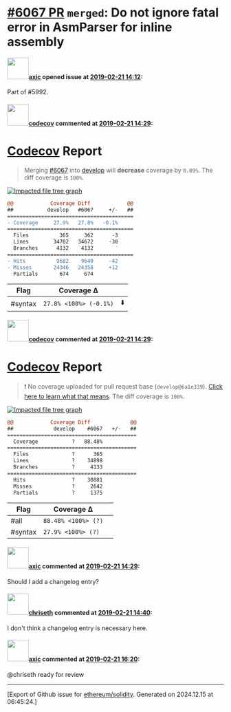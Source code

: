 # [\#6067 PR](https://github.com/ethereum/solidity/pull/6067) `merged`: Do not ignore fatal error in AsmParser for inline assembly

#### <img src="https://avatars.githubusercontent.com/u/20340?v=4" width="50">[axic](https://github.com/axic) opened issue at [2019-02-21 14:12](https://github.com/ethereum/solidity/pull/6067):

Part of #5992.

#### <img src="https://avatars.githubusercontent.com/in/254?v=4" width="50">[codecov](https://github.com/apps/codecov) commented at [2019-02-21 14:29](https://github.com/ethereum/solidity/pull/6067#issuecomment-466019665):

# [Codecov](https://codecov.io/gh/ethereum/solidity/pull/6067?src=pr&el=h1) Report
> Merging [#6067](https://codecov.io/gh/ethereum/solidity/pull/6067?src=pr&el=desc) into [develop](https://codecov.io/gh/ethereum/solidity/commit/15d275ed37261b88bb26904021d706497e115765?src=pr&el=desc) will **decrease** coverage by `0.09%`.
> The diff coverage is `100%`.

[![Impacted file tree graph](https://codecov.io/gh/ethereum/solidity/pull/6067/graphs/tree.svg?width=650&token=87PGzVEwU0&height=150&src=pr)](https://codecov.io/gh/ethereum/solidity/pull/6067?src=pr&el=tree)

```diff
@@            Coverage Diff            @@
##           develop   #6067     +/-   ##
=========================================
- Coverage     27.9%   27.8%   -0.1%     
=========================================
  Files          365     362      -3     
  Lines        34702   34672     -30     
  Branches      4132    4132             
=========================================
- Hits          9682    9640     -42     
- Misses       24346   24358     +12     
  Partials       674     674
```

| Flag | Coverage Δ | |
|---|---|---|
| #syntax | `27.8% <100%> (-0.1%)` | :arrow_down: |

#### <img src="https://avatars.githubusercontent.com/in/254?v=4" width="50">[codecov](https://github.com/apps/codecov) commented at [2019-02-21 14:29](https://github.com/ethereum/solidity/pull/6067#issuecomment-466019670):

# [Codecov](https://codecov.io/gh/ethereum/solidity/pull/6067?src=pr&el=h1) Report
> :exclamation: No coverage uploaded for pull request base (`develop@6a1e339`). [Click here to learn what that means](https://docs.codecov.io/docs/error-reference#section-missing-base-commit).
> The diff coverage is `100%`.

[![Impacted file tree graph](https://codecov.io/gh/ethereum/solidity/pull/6067/graphs/tree.svg?width=650&token=87PGzVEwU0&height=150&src=pr)](https://codecov.io/gh/ethereum/solidity/pull/6067?src=pr&el=tree)

```diff
@@            Coverage Diff             @@
##             develop    #6067   +/-   ##
==========================================
  Coverage           ?   88.48%           
==========================================
  Files              ?      365           
  Lines              ?    34898           
  Branches           ?     4133           
==========================================
  Hits               ?    30881           
  Misses             ?     2642           
  Partials           ?     1375
```

| Flag | Coverage Δ | |
|---|---|---|
| #all | `88.48% <100%> (?)` | |
| #syntax | `27.9% <100%> (?)` | |

#### <img src="https://avatars.githubusercontent.com/u/20340?v=4" width="50">[axic](https://github.com/axic) commented at [2019-02-21 14:29](https://github.com/ethereum/solidity/pull/6067#issuecomment-466019867):

Should I add a changelog entry?

#### <img src="https://avatars.githubusercontent.com/u/9073706?v=4" width="50">[chriseth](https://github.com/chriseth) commented at [2019-02-21 14:40](https://github.com/ethereum/solidity/pull/6067#issuecomment-466023710):

I don't think a changelog entry is necessary here.

#### <img src="https://avatars.githubusercontent.com/u/20340?v=4" width="50">[axic](https://github.com/axic) commented at [2019-02-21 16:20](https://github.com/ethereum/solidity/pull/6067#issuecomment-466063256):

@chriseth ready for review


-------------------------------------------------------------------------------



[Export of Github issue for [ethereum/solidity](https://github.com/ethereum/solidity). Generated on 2024.12.15 at 06:45:24.]
